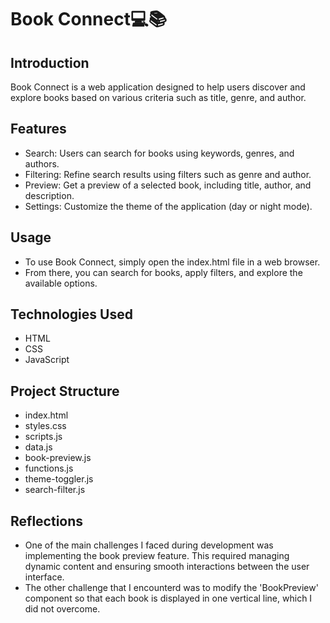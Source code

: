 # Book Connect💻📚

## Introduction
Book Connect is a web application designed to help users discover and explore books based on various criteria such as title, genre, and author.

## Features
* Search: Users can search for books using keywords, genres, and authors.
* Filtering: Refine search results using filters such as genre and author.
* Preview: Get a preview of a selected book, including title, author, and description.
* Settings: Customize the theme of the application (day or night mode).
  
## Usage
* To use Book Connect, simply open the index.html file in a web browser.
* From there, you can search for books, apply filters, and explore the available options.

## Technologies Used
* HTML
* CSS
* JavaScript

## Project Structure
* index.html
* styles.css
* scripts.js
* data.js
* book-preview.js
* functions.js
* theme-toggler.js
* search-filter.js

## Reflections
* One of the main challenges I faced during development was implementing the book preview 
  feature. This required managing dynamic content and ensuring smooth interactions between the 
  user interface.
* The other challenge that I encounterd was to modify the 'BookPreview' component so that each book is displayed in one vertical line, which I did not overcome.
  
